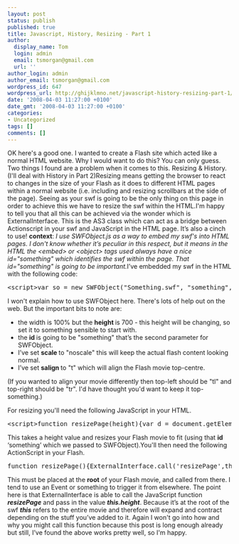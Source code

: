 ```yaml
---
layout: post
status: publish
published: true
title: Javascript, History, Resizing - Part 1
author:
  display_name: Tom
  login: admin
  email: tsmorgan@gmail.com
  url: ''
author_login: admin
author_email: tsmorgan@gmail.com
wordpress_id: 647
wordpress_url: http://ghijklmno.net/javascript-history-resizing-part-1/
date: '2008-04-03 11:27:00 +0100'
date_gmt: '2008-04-03 11:27:00 +0100'
categories:
- Uncategorized
tags: []
comments: []
---
```

<!-- more -->

<p>OK here's a good one. I wanted to create a Flash site which acted like a normal HTML website. Why I would want to do this? You can only guess. Two things I found are a problem when it comes to this. Resizing &amp; History.(I'll deal with History in Part 2)Resizing means getting the browser to react to changes in the size of your Flash as it does to different HTML pages within a normal website (i.e. including and resizing scrollbars at the side of the page). Seeing as your swf is going to be the only thing on this page in order to achieve this we have to resize the swf within the HTML.I'm happy to tell you that all this can be achieved via the wonder which is ExternalInterface. This is the AS3 class which can act as a bridge between Actionscript in your swf and JavaScript in the HTML page. It&#8217;s also a cinch to use! <span style="font-weight: bold;">context</span>: <span style="font-style: italic;">I use SWFObject.js as a way to embed my swf's into HTML pages. I don't know whether it&#8217;s peculiar in this respect, but it means in the HTML the &lt;embed&gt; or &lt;object&gt; tags used always have a nice id="something" which identifies the swf within the page. That id="something" is going to be important.</span>I&#8217;ve embedded my swf in the HTML with the following code:</p>
<pre>
&lt;script&gt;var so = new SWFObject(&quot;Something.swf&quot;, &quot;something&quot;, &quot;100%&quot;, &quot;700&quot;, &quot;8&quot;, &quot;#FFFFFF&quot;);so.addParam(&quot;scale&quot;, &quot;noscale&quot;);so.addParam(&quot;salign&quot;, &quot;t&quot;);so.write(&quot;flashcontent&quot;);&lt;/script&gt;
</pre>
<p>I won't explain how to use SWFObject here. There's lots of help out on the web. But the important bits to note are:</p>
<ul>
	<li>the width is 100% but the <span style="font-weight: bold;">height </span>is 700 - this height will be changing, so set it to something sensible to start with.</li>
	<li>the <span style="font-weight: bold;">id </span>is going to be "something" that&#8217;s the second parameter for SWFObject.</li>
	<li>I&#8217;ve set <span style="font-weight: bold;">scale </span>to "noscale" this will keep the actual flash content looking normal.</li>
	<li>I&#8217;ve set <span style="font-weight: bold;">salign </span>to "t" which will align the Flash movie top-centre.</li>
</ul>
<p>(If you wanted to align your movie differently then top-left should be "tl" and top-right should be "tr". I'd have thought you'd want to keep it top-something.)</p>
<p>For resizing you'll need the following JavaScript in your HTML.</p>
<pre>
&lt;script&gt;function resizePage(height){var d = document.getElementById(&#039;something&#039;);d.height = height;}&lt;/script&gt;
</pre>
This takes a height value and resizes your Flash movie to fit (using that <span style="font-weight: bold;">id</span> &lsquo;something&rsquo; which we passed to SWFObject).You'll then need the following ActionScript in your Flash.
<pre>
function resizePage(){ExternalInterface.call(&#039;resizePage&#039;,this.height);}
</pre>
This must be placed at the <span style="font-weight: bold;">root</span> of your Flash movie, and called from there. I tend to use an Event or something to trigger it from elsewhere. The point here is that ExternalInterface is able to call the JavaScript function <span style="font-style: italic;"><span style="font-weight: bold;">resizePage</span> </span>and pass in the value <span style="font-style: italic; font-weight: bold;">this.height</span>. Because it&#8217;s at the root of the swf <span style="font-weight: bold; font-style: italic;">this</span> refers to the entire movie and therefore will expand and contract depending on the stuff you&#8217;ve added to it. Again I won't go into how and why you might call this function because this post is long enough already but still, I&#8217;ve found the above works pretty well, so I'm happy.</p>

